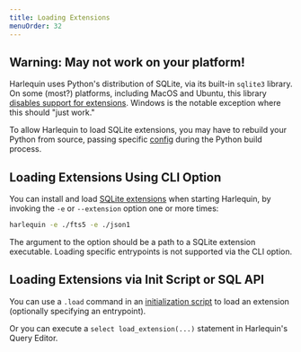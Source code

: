 ```yaml
---
title: Loading Extensions
menuOrder: 32
---
```


## Warning: May not work on your platform!

Harlequin uses Python's distribution of SQLite, via its built-in `sqlite3` library. On some (most?) platforms, including MacOS and Ubuntu, this library [disables support for extensions](https://docs.python.org/3/library/sqlite3.html#sqlite3.Connection.enable_load_extension). Windows is the notable exception where this should "just work."

To allow Harlequin to load SQLite extensions, you may have to rebuild your Python from source, passing specific [config](https://docs.python.org/3/using/configure.html#cmdoption-enable-loadable-sqlite-extensions) during the Python build process.

## Loading Extensions Using CLI Option

You can install and load [SQLite extensions](https://www.sqlite.org/loadext.html) when starting Harlequin, by invoking the `-e` or `--extension` option one or more times:

```bash
harlequin -e ./fts5 -e ./json1
```

The argument to the option should be a path to a SQLite extension executable. Loading specific entrypoints is not supported via the CLI option.

## Loading Extensions via Init Script or SQL API

You can use a `.load` command in an [initialization script](initialization) to load an extension (optionally specifying an entrypoint).

Or you can execute a `select load_extension(...)` statement in Harlequin's Query Editor.

